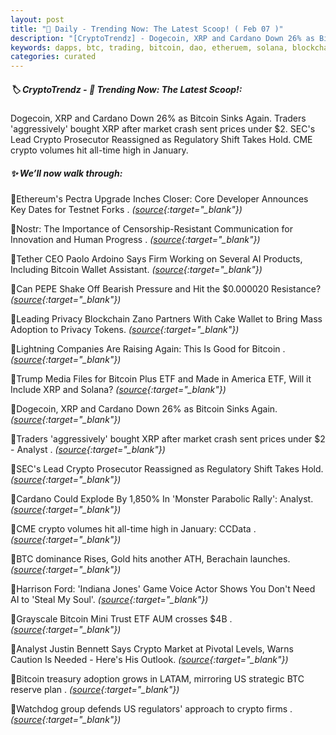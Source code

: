```yaml
---
layout: post
title: "🌌 Daily - Trending Now: The Latest Scoop! ( Feb 07 )"
description: "[CryptoTrendz] - Dogecoin, XRP and Cardano Down 26% as Bitcoin Sinks Again. Traders 'aggressively' bought XRP after market crash sent prices under $2. SEC's Lead Crypto Prosecutor Reassigned as Regulatory Shift Takes Hold. CME crypto volumes hit all-time high in January."
keywords: dapps, btc, trading, bitcoin, dao, etheruem, solana, blockchains, blockchain, market
categories: curated
---
```


##### 🏷️  CryptoTrendz - 📌 *Trending Now: The Latest Scoop!:*

Dogecoin, XRP and Cardano Down 26% as Bitcoin Sinks Again. Traders 'aggressively' bought XRP after market crash sent prices under $2. SEC's Lead Crypto Prosecutor Reassigned as Regulatory Shift Takes Hold. CME crypto volumes hit all-time high in January.

##### ✨ *We’ll now walk through:*


🔹Ethereum's Pectra Upgrade Inches Closer: Core Developer Announces Key Dates for Testnet Forks . *([source](https://s.avyag.com/zlds){:target="_blank"})*

🔹Nostr: The Importance of Censorship-Resistant Communication for Innovation and Human Progress . *([source](https://s.avyag.com/7fur){:target="_blank"})*

🔹Tether CEO Paolo Ardoino Says Firm Working on Several AI Products, Including Bitcoin Wallet Assistant. *([source](https://s.avyag.com/qbqy){:target="_blank"})*

🔹Can PEPE Shake Off Bearish Pressure and Hit the $0.000020 Resistance? *([source](https://s.avyag.com/dcg2){:target="_blank"})*

🔹Leading Privacy Blockchain Zano Partners With Cake Wallet to Bring Mass Adoption to Privacy Tokens. *([source](https://s.avyag.com/8eg2){:target="_blank"})*

🔹Lightning Companies Are Raising Again: This Is Good for Bitcoin  . *([source](https://s.avyag.com/ma7l){:target="_blank"})*

🔹Trump Media Files for Bitcoin Plus ETF and Made in America ETF, Will it Include XRP and Solana? *([source](https://s.avyag.com/bnaa){:target="_blank"})*

🔹Dogecoin, XRP and Cardano Down 26% as Bitcoin Sinks Again. *([source](https://s.avyag.com/yl6v){:target="_blank"})*

🔹Traders 'aggressively' bought XRP after market crash sent prices under $2 - Analyst . *([source](https://s.avyag.com/gmpe){:target="_blank"})*

🔹SEC's Lead Crypto Prosecutor Reassigned as Regulatory Shift Takes Hold. *([source](https://s.avyag.com/icze){:target="_blank"})*

🔹Cardano Could Explode By 1,850% In 'Monster Parabolic Rally': Analyst. *([source](https://s.avyag.com/ooef){:target="_blank"})*

🔹CME crypto volumes hit all-time high in January: CCData . *([source](https://s.avyag.com/0nzr){:target="_blank"})*

🔹BTC dominance Rises, Gold hits another ATH, Berachain launches. *([source](https://s.avyag.com/ctli){:target="_blank"})*

🔹Harrison Ford: \'Indiana Jones\' Game Voice Actor Shows You Don\'t Need AI to \'Steal My Soul\'. *([source](https://s.avyag.com/vghj){:target="_blank"})*

🔹Grayscale Bitcoin Mini Trust ETF AUM crosses $4B . *([source](https://s.avyag.com/8jm3){:target="_blank"})*

🔹Analyst Justin Bennett Says Crypto Market at Pivotal Levels, Warns Caution Is Needed - Here's His Outlook. *([source](https://s.avyag.com/w04j){:target="_blank"})*

🔹Bitcoin treasury adoption grows in LATAM, mirroring US strategic BTC reserve plan . *([source](https://s.avyag.com/js5x){:target="_blank"})*

🔹Watchdog group defends US regulators' approach to crypto firms . *([source](https://s.avyag.com/6zaq){:target="_blank"})*

